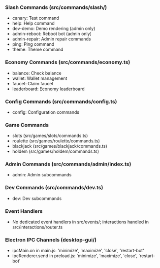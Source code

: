### Slash Commands (src/commands/slash/)
- canary: Test command
- help: Help command
- dev-demo: Demo rendering (admin only)
- admin-reboot: Reboot bot (admin only)
- admin-repair: Admin repair commands
- ping: Ping command
- theme: Theme command

### Economy Commands (src/commands/economy.ts)
- balance: Check balance
- wallet: Wallet management
- faucet: Claim faucet
- leaderboard: Economy leaderboard

### Config Commands (src/commands/config.ts)
- config: Configuration commands

### Game Commands
- slots (src/games/slots/commands.ts)
- roulette (src/games/roulette/commands.ts)
- blackjack (src/games/blackjack/commands.ts)
- holdem (src/games/holdem/commands.ts)

### Admin Commands (src/commands/admin/index.ts)
- admin: Admin subcommands

### Dev Commands (src/commands/dev.ts)
- dev: Dev subcommands

### Event Handlers
- No dedicated event handlers in src/events/; interactions handled in src/interactions/router.ts

### Electron IPC Channels (desktop-gui/)
- ipcMain.on in main.js: 'minimize', 'maximize', 'close', 'restart-bot'
- ipcRenderer.send in preload.js: 'minimize', 'maximize', 'close', 'restart-bot'
